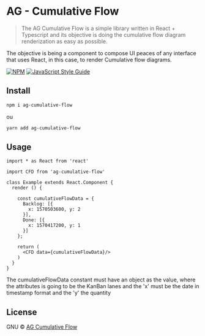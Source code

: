 # AG - Cumulative Flow

> The AG Cumulative Flow is a simple library written in React + Typescript and its objective is doing the cumulative flow diagram renderization as easy as possible.

The objective is being a component to compose UI peaces of any interface that uses React, in this case, to render Cumulative flow diagrams.

[![NPM](https://img.shields.io/npm/v/ag-cumulative-flow.svg)](https://www.npmjs.com/package/ag-cumulative-flow) [![JavaScript Style Guide](https://img.shields.io/badge/code_style-standard-brightgreen.svg)](https://standardjs.com)

## Install

```bash
npm i ag-cumulative-flow
```

ou 

```bash
yarn add ag-cumulative-flow
```

## Usage

```tsx
import * as React from 'react'

import CFD from 'ag-cumulative-flow'

class Example extends React.Component {
  render () {

    const cumulativeFlowData = {
      Backlog: [{
        x: 1570503600, y: 2
      }],
      Done: [{
        x: 1570417200, y: 1
      }]
    };

    return (
      <CFD data={cumulativeFlowData}/>
    )
  }
}
```

The cumulativeFlowData constant must have an object as the value, where the attributes is going to be the KanBan lanes and the 'x' must be the date in timestamp format and the 'y' the quantity

## License

GNU © [AG Cumulative Flow](https://github.com/valentim/ag-cumulative-flow)
